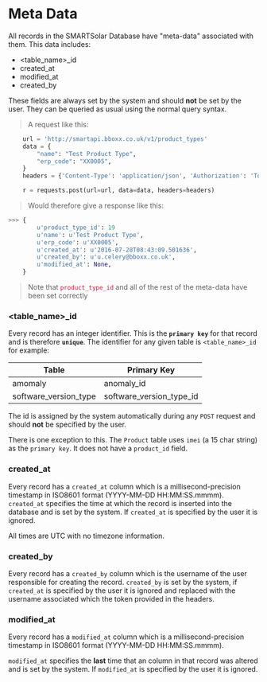 # Meta Data

All records in the SMARTSolar Database have "meta-data" associated with them.
This data includes:

* \<table_name\>_id
* created_at
* modified_at
* created_by

These fields are always set by the system and should __not__ be set by the user. They can be queried as usual using the
normal query syntax.

> A request like this:

```python
    url = 'http://smartapi.bboxx.co.uk/v1/product_types'
    data = {
        "name": "Test Product Type",
        "erp_code": "XX0005",
    }
    headers = {'Content-Type': 'application/json', 'Authorization': 'Token token=' + A_VALID_TOKEN}

    r = requests.post(url=url, data=data, headers=headers)
```

> Would therefore give a response like this:

```python
>>> {
        u'product_type_id': 19
        u'name': u'Test Product Type',
        u'erp_code': u'XX0005',
        u'created_at': u'2016-07-28T08:43:09.501636',
        u'created_by': u'u.celery@bboxx.co.uk',
        u'modified_at': None,
    }
```

> Note that <font color="Crimson">`product_type_id`</font> and all of the rest of the meta-data have been set correctly

### \<table_name\>_id

Every record has an integer identifier. This is the __`primary key`__ for that record and is therefore __`unique`__.
The identifier for any given table is `<table_name>_id` for example:

Table | Primary Key
------|------------
amomaly | anomaly_id
software_version_type | software_version_type_id

The id is assigned by the system automatically during any `POST` request and should __not__ be specified by the user.

There is one exception to this. The `Product` table uses `imei` (a 15 char string) as the `primary key`. It does not have a `product_id` field.

### created_at

Every record has a `created_at` column which is a millisecond-precision timestamp in ISO8601 format (YYYY-MM-DD HH:MM:SS.mmmm).
`created_at` specifies the time at which the record is inserted into the database and is set by the system. If `created_at` is specified by the user it is ignored.

All times are UTC with no timezone information.

### created_by

Every record has a `created_by` column which is the username of the user responsible for creating the record. `created_by` is set by the system, if `created_at` is specified by the user it is ignored and replaced with the username associated which the token provided in the headers.

### modified_at

Every record has a `modified_at` column which is a  millisecond-precision timestamp in ISO8601 format (YYYY-MM-DD HH:MM:SS.mmmm).

`modified_at` specifies the __last__ time that an column in that record was altered and is set by the system. If `modified_at` is specified by the user it is ignored.
